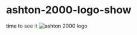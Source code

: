 # ashton-2000-logo-show
time to see it
![ashton 2000 logo](https://https://27krummel-smitha.wixsite.com/lo1)

